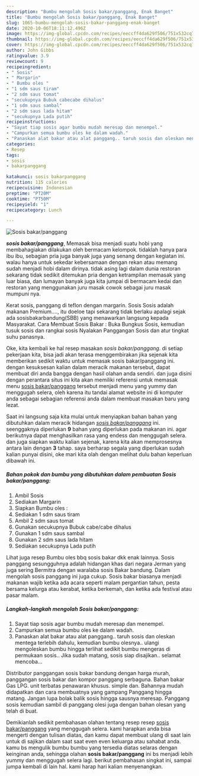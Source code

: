 ```yaml
---
description: "Bumbu mengolah Sosis bakar/panggang, Enak Banget"
title: "Bumbu mengolah Sosis bakar/panggang, Enak Banget"
slug: 1065-bumbu-mengolah-sosis-bakar-panggang-enak-banget
date: 2020-10-06T18:11:12.496Z
image: https://img-global.cpcdn.com/recipes/eeccff4da629f506/751x532cq70/sosis-bakarpanggang-foto-resep-utama.jpg
thumbnail: https://img-global.cpcdn.com/recipes/eeccff4da629f506/751x532cq70/sosis-bakarpanggang-foto-resep-utama.jpg
cover: https://img-global.cpcdn.com/recipes/eeccff4da629f506/751x532cq70/sosis-bakarpanggang-foto-resep-utama.jpg
author: John Gibbs
ratingvalue: 3.9
reviewcount: 9
recipeingredient:
- " Sosis"
- " Margarin"
- " Bumbu oles "
- "1 sdm saus tiram"
- "2 sdm saus tomat"
- "secukupnya Bubuk cabecabe dihalus"
- "1 sdm saus sambal"
- "2 sdm saus lada hitam"
- "secukupnya Lada putih"
recipeinstructions:
- "Sayat tiap sosis agar bumbu mudah meresap dan menempel."
- "Campurkan semua bumbu oles ke dalam wadah."
- "Panaskan alat bakar atau alat panggang.. taruh sosis dan oleskan mentega terlebih dahulu, kemudian bumbu olesnya.. ulangi mengoleskan bumbu hingga terlihat sedikit bumbu mengeras di permukaan sosis.. Jika sudah matang, sosis siap disajikan.. selamat mencoba..."
categories:
- Resep
tags:
- sosis
- bakarpanggang

katakunci: sosis bakarpanggang 
nutrition: 115 calories
recipecuisine: Indonesian
preptime: "PT20M"
cooktime: "PT50M"
recipeyield: "1"
recipecategory: Lunch

---
```



![Sosis bakar/panggang](https://img-global.cpcdn.com/recipes/eeccff4da629f506/751x532cq70/sosis-bakarpanggang-foto-resep-utama.jpg)

<b><i>sosis bakar/panggang</i></b>, Memasak bisa menjadi suatu hobi yang membahagiakan dilakukan oleh bermacam kelompok. tidaklah hanya para ibu ibu, sebagian pria juga banyak juga yang senang dengan kegiatan ini. walau hanya untuk sekedar kebersamaan dengan rekan atau memang sudah menjadi hobi dalam dirinya. tidak asing lagi dalam dunia restoran sekarang tidak sedikit ditemukan pria dengan ketrampilan memasak yang luar biasa, dan lumayan banyak juga kita jumpai di bermacam kedai dan restoran yang menggunakan juru masak cowok sebagai juru masak mumpuni nya.

Kerat sosis, panggang di teflon dengan margarin. Sosis Sosis adalah makanan Premium…., itu doeloe tapi sekarang tidak berlaku apalagi sejak ada sosisbakarbandung(SBB) yang menawarkan langsung kepada Masyarakat. Cara Membuat Sosis Bakar : Buka Bungkus Sosis, kemudian tusuk sosis dan rangkai sosis Nyalakan Panggangan Sosis dan atur tingkat suhu panasnya.

Oke, kita kembali ke hal resep masakan <i>sosis bakar/panggang</i>. di setiap pekerjaan kita, bisa jadi akan terasa menggembirakan jika sejenak kita memberikan sedikit waktu untuk memasak sosis bakar/panggang ini. dengan kesuksesan kalian dalam meracik makanan tersebut, dapat membuat diri anda bangga dengan hasil olahan anda sendiri. dan juga disini dengan perantara situs ini kita akan memiliki referensi untuk memasak menu <u>sosis bakar/panggang</u> tersebut menjadi menu yang yummy dan menggugah selera, oleh karena itu tandai alamat website ini di komputer anda sebagai sebagian referensi anda dalam membuat masakan baru yang lezat.


Saat ini langsung saja kita mulai untuk menyiapkan bahan bahan yang dibutuhkan dalam meracik hidangan <u><i>sosis bakar/panggang</i></u> ini. seenggaknya diperlukan <b>9</b> bahan yang diperlukan pada makanan ini. agar berikutnya dapat menghasilkan rasa yang endess dan menggugah selera. dan juga siapkan waktu kalian sejenak, karena kita akan memprosesnya antara lain dengan <b>3</b> tahap. saya berharap segala yang diperlukan sudah kalian punyai disini, oke mari kita olah dengan melihat dulu bahan keperluan dibawah ini.

<!--inarticleads1-->

##### Bahan pokok dan bumbu yang dibutuhkan dalam pembuatan Sosis bakar/panggang:

1. Ambil  Sosis
1. Sediakan  Margarin
1. Siapkan  Bumbu oles :
1. Sediakan 1 sdm saus tiram
1. Ambil 2 sdm saus tomat
1. Gunakan secukupnya Bubuk cabe/cabe dihalus
1. Gunakan 1 sdm saus sambal
1. Gunakan 2 sdm saus lada hitam
1. Sediakan secukupnya Lada putih


Lihat juga resep Bumbu oles bbq sosis bakar dkk enak lainnya. Sosis panggang sesungguhnya adalah hidangan khas dari negara Jerman yang juga sering Bermitra dengan waralaba sosis Bakar bandung. Dalam mengolah sosis panggang ini juga cukup. Sosis bakar biasanya menjadi makanan wajib ketika ada acara seperti malam pergantian tahun, pesta bersama kelurga atau kerabat, ketika berkemah, dan ketika ada festival atau pasar malam. 

<!--inarticleads2-->

##### Langkah-langkah mengolah Sosis bakar/panggang:

1. Sayat tiap sosis agar bumbu mudah meresap dan menempel.
1. Campurkan semua bumbu oles ke dalam wadah.
1. Panaskan alat bakar atau alat panggang.. taruh sosis dan oleskan mentega terlebih dahulu, kemudian bumbu olesnya.. ulangi mengoleskan bumbu hingga terlihat sedikit bumbu mengeras di permukaan sosis.. Jika sudah matang, sosis siap disajikan.. selamat mencoba...


Distributor panggangan sosis bakar bandung dengan harga murah, panggangan sosis bakar dan kompor panggang serbaguna. Bahan bakar Gas LPG. unit terbatas penawaran khusus. simple dan. Bahannya mudah didapatkan dan cara membuatnya yang gampang Panggang hingga matang. Jangan lupa bolak balik sosis hingga sausnya meresap. Panggang sosis kemudian sambil di panggang olesi juga dengan bahan olesan yang telah di buat. 

Demikianlah sedikit pembahasan olahan tentang resep resep <u>sosis bakar/panggang</u> yang menggugah selera. kami harapkan anda bisa mengerti dengan tulisan diatas, dan kamu dapat membuat ulang di saat lain untuk di sajikan dalam saat saat even even keluarga atau sahabat anda. kamu bs mengulik bumbu bumbu yang tersedia diatas selaras dengan keinginan anda, sehingga olahan <b>sosis bakar/panggang</b> ini bs menjadi lebih yummy dan menggugah selera lagi. berikut pembahasan singkat ini, sampai jumpa kembali di lain hal. kami harap hari kalian menyenangkan.
